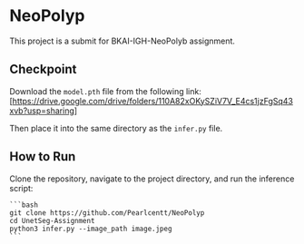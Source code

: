 # NeoPolyp

This project is a submit for BKAI-IGH-NeoPolyb assignment.

## Checkpoint

Download the `model.pth` file from the following link: [https://drive.google.com/drive/folders/110A82xOKySZiV7V_E4cs1jzFgSq43xvb?usp=sharing]

Then place it into the same directory as the `infer.py` file.

## How to Run

Clone the repository, navigate to the project directory, and run the inference script:

    ```bash
    git clone https://github.com/Pearlcentt/NeoPolyp
    cd UnetSeg-Assignment
    python3 infer.py --image_path image.jpeg
    ```
